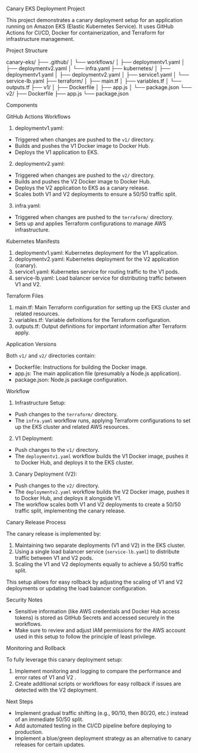 Canary EKS Deployment Project

  This project demonstrates a canary deployment setup for an application running on Amazon EKS (Elastic Kubernetes Service).
  It uses GitHub Actions for CI/CD, Docker for containerization, and Terraform for infrastructure management.

Project Structure

canary-eks/
├── .github/
│   └── workflows/
│       ├── deploymentv1.yaml
│       ├── deploymentv2.yaml
│       └── infra.yaml
├── kubernetes/
│   ├── deploymentv1.yaml
│   ├── deploymentv2.yaml
│   ├── service1.yaml
│   └── service-lb.yaml
├── terraform/
│   ├── main.tf
│   ├── variables.tf
│   └── outputs.tf
├── v1/
│   ├── Dockerfile
│   ├── app.js
│   └── package.json
└── v2/
    ├── Dockerfile
    ├── app.js
    └── package.json

 Components

 GitHub Actions Workflows

  1. deploymentv1.yaml: 
   - Triggered when changes are pushed to the `v1/` directory.
   - Builds and pushes the V1 Docker image to Docker Hub.
   - Deploys the V1 application to EKS.

  2. deploymentv2.yaml:
   - Triggered when changes are pushed to the `v2/` directory.
   - Builds and pushes the V2 Docker image to Docker Hub.
   - Deploys the V2 application to EKS as a canary release.
   - Scales both V1 and V2 deployments to ensure a 50/50 traffic split.

  3. infra.yaml:
   - Triggered when changes are pushed to the `terraform/` directory.
   - Sets up and applies Terraform configurations to manage AWS infrastructure.

Kubernetes Manifests
  
  1. deploymentv1.yaml: Kubernetes deployment for the V1 application.
  2. deploymentv2.yaml: Kubernetes deployment for the V2 application (canary).
  3. service1.yaml: Kubernetes service for routing traffic to the V1 pods.
  4. service-lb.yaml: Load balancer service for distributing traffic between V1 and V2.

Terraform Files

  1. main.tf: Main Terraform configuration for setting up the EKS cluster and related resources.
  2. variables.tf: Variable definitions for the Terraform configuration.
  3. outputs.tf: Output definitions for important information after Terraform apply.

Application Versions

  Both `v1/` and `v2/` directories contain:
  - Dockerfile: Instructions for building the Docker image.
  - app.js: The main application file (presumably a Node.js application).
  - package.json: Node.js package configuration.

Workflow

  1. Infrastructure Setup:
   - Push changes to the `terraform/` directory.
   - The `infra.yaml` workflow runs, applying Terraform configurations to set up the EKS cluster and related AWS resources.

  2. V1 Deployment:
   - Push changes to the `v1/` directory.
   - The `deploymentv1.yaml` workflow builds the V1 Docker image, pushes it to Docker Hub, and deploys it to the EKS cluster.

  3. Canary Deployment (V2):
   - Push changes to the `v2/` directory.
   - The `deploymentv2.yaml` workflow builds the V2 Docker image, pushes it to Docker Hub, and deploys it alongside V1.
   - The workflow scales both V1 and V2 deployments to create a 50/50 traffic split, implementing the canary release.

Canary Release Process

  The canary release is implemented by:
  1. Maintaining two separate deployments (V1 and V2) in the EKS cluster.
  2. Using a single load balancer service (`service-lb.yaml`) to distribute traffic between V1 and V2 pods.
  3. Scaling the V1 and V2 deployments equally to achieve a 50/50 traffic split.

  This setup allows for easy rollback by adjusting the scaling of V1 and V2 deployments or updating the load balancer configuration.

 Security Notes

  - Sensitive information (like AWS credentials and Docker Hub access tokens) is stored as GitHub Secrets and accessed securely in the workflows.
  - Make sure to review and adjust IAM permissions for the AWS account used in this setup to follow the principle of least privilege.

 Monitoring and Rollback

  To fully leverage this canary deployment setup:
  1. Implement monitoring and logging to compare the performance and error rates of V1 and V2 .
  2. Create additional scripts or workflows for easy rollback if issues are detected with the V2 deployment.

 Next Steps

  - Implement gradual traffic shifting (e.g., 90/10, then 80/20, etc.) instead of an immediate 50/50 split.
  - Add automated testing in the CI/CD pipeline before deploying to production.
  - Implement a blue/green deployment strategy as an alternative to canary releases for certain updates.
